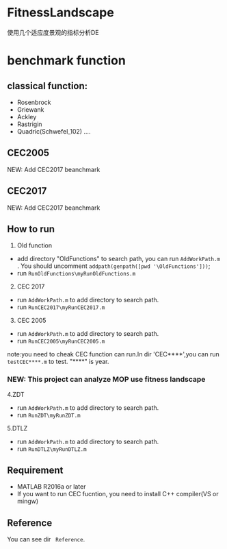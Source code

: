 # FitnessLandscape

使用几个适应度景观的指标分析DE


# benchmark function

 ## classical function:
 
* Rosenbrock
* Griewank
* Ackley
* Rastrigin
* Quadric(Schwefel_102)
....

## CEC2005
NEW: Add CEC2017 beanchmark


## CEC2017
NEW: Add CEC2017 beanchmark

## How to run
1. Old function 
* add directory "OldFunctions" to search path, you can run  `AddWorkPath.m` . You should uncomment `addpath(genpath([pwd '\OldFunctions']))`;
* run `RunOldFunctions\myRunOldFunctions.m`

2. CEC 2017
* run `AddWorkPath.m` to add directory to search path.
* run `RunCEC2017\myRunCEC2017.m`

3. CEC 2005
* run `AddWorkPath.m` to add directory to search path.
* run `RunCEC2005\myRunCEC2005.m`

note:you need to cheak CEC function can run.In dir 'CEC****',you can run `testCEC****.m` to test. "****" is year.
  

 ### NEW: This project can analyze MOP use fitness landscape
 
4.ZDT
* run `AddWorkPath.m` to add directory to search path.
* run `RunZDT\myRunZDT.m`

5.DTLZ 
* run `AddWorkPath.m` to add directory to search path.
* run `RunDTLZ\myRunDTLZ.m`


## Requirement
* MATLAB R2016a or later
* If you want to run CEC fucntion, you need to install C++ compiler(VS or mingw)


## Reference
You can see dir ` Reference`. 
